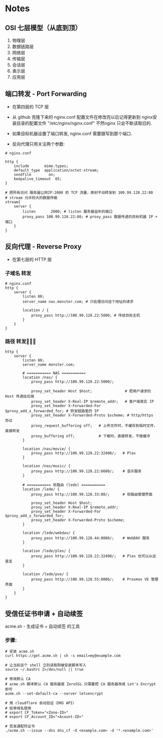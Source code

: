 # Notes

## OSI 七层模型（从底到顶）

1. 物理层
2. 数据链路层
3. 网络层
4. 传输层
5. 会话层
6. 表示层
7. 应用层

## 端口转发 - Port Forwarding

- 在第四层的 TCP 层

- 从 github 克隆下来的 nginx.conf 配置文件在修改完以后记得更新到 nginx安装目录的配置文件 "/etc/nginx/nginx.conf" 不然nginx 只会不断读取旧的.
- 如果目标机器设置了端口转发, nginx.conf 需要跟写到那个端口.
- 反向代理只用关注两个参数:

```linux
# nginx.conf

http {
    include       mime.types;
    default_type  application/octet-stream;
    sendfile        on;
    keepalive_timeout  65;
}

# 把所有访问 服务器公网IP:2000 的 TCP 流量，原封不动转发到 100.99.128.22:80
# stream 允许较大的数据传输
stream{
    server {
        listen       2000; # listen 服务器监听的端口
        proxy_pass 100.99.128.22:80; # proxy_pass 数据传递的目标机器 IP + 端口
    }
}
```

## 反向代理 - Reverse Proxy

- 在第七层的 HTTP 层

### 子域名 转发

```linux
# nginx.conf
http {
    server {
        listen 80;
        server_name nas.monster.com; # 只处理访问这个地址的请求

        location / {
            proxy_pass http://100.99.128.22:5000; # 传给目标主机
        }
    }
}
```

### 路径 转发🚀🚀🚀

```linux
http {
    server {
        listen 80;
        server_name monster.com;

        # =========== NAS ===========
        location /nas/ {
            proxy_pass http://100.99.128.22:5000/;
            
			proxy_set_header Host $host;               # 把用户请求的 Host 传递给后端
			proxy_set_header X-Real-IP $remote_addr;   # 客户端真实 IP
			proxy_set_header X-Forwarded-For $proxy_add_x_forwarded_for; # 转发链路里的 IP
			proxy_set_header X-Forwarded-Proto $scheme; # http/https 协议
			proxy_request_buffering off;   # 上传文件时，不缓存到临时文件，直接转发
			proxy_buffering off;           # 下载时，直接转发，不做缓冲
        }

        location /nas/movie/ {
            proxy_pass http://100.99.128.22:32400/;   # Plex
        }

        location /nas/music/ {
            proxy_pass http://100.99.128.22:6600/;    # 音乐服务
        }

        # =========== 软路由 (lede) ===========
        location /lede/ {
            proxy_pass http://100.99.128.33:80/;      # 软路由管理界面
            
            proxy_set_header Host $host;
    		proxy_set_header X-Real-IP $remote_addr;
    		proxy_set_header X-Forwarded-For $proxy_add_x_forwarded_for;
    		proxy_set_header X-Forwarded-Proto $scheme;
        }

        location /lede/webdav/ {
            proxy_pass http://100.99.128.44:8080/;    # WebDAV 服务
        }

        location /lede/plex/ {
            proxy_pass http://100.99.128.22:32400/;   # Plex 也可以从这里走
        }

        location /lede/pve/ {
            proxy_pass http://100.99.128.55:8006/;    # Proxmox VE 管理界面
        }
    }
}

```

## 受信任证书申请 + 自动续签

acme.sh - 生成证书 + 自动续签 的工具

### 步骤:

```linux
# 安装 acme.sh
curl https://get.acme.sh | sh -s email=my@example.com

# 让当前这个 shell 立刻读取刚被安装脚本写入 
source ~/.bashrc 2>/dev/null || true

# 修改默认 CA
# acme.sh 脚本默认 CA 服务器是 ZeroSSL 只需要把 CA 服务器改成 Let's Encrypt 即可
acme.sh --set-default-ca --server letsencrypt

# 用 cloudflare 自动验证（DNS API）
# 给单域名使用
# export CF_Token="<Zone-ID>"
# export CF_Account_ID="<Acount-ID>"

# 签发通配符证书
./acme.sh --issue --dns dns_cf -d <example.com> -d '*.<example.com>'
```
